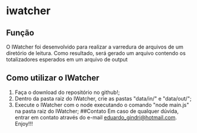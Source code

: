# iwatcher
## Função
O IWatcher foi desenvolvido para realizar a varredura de arquivos de um diretório de leitura.
Como resultado, será gerado um arquivo contendo os totalizadores esperados em um arquivo de output
## Como utilizar o IWatcher
1. Faça o download do repositório no github!;
2. Dentro da pasta raiz do IWatcher, crie as pastas "data/in/" e "data/out/";
3. Execute o IWatcher com o node executando o comando "node main.js" na pasta raiz do IWatcher;
##Contato
Em caso de qualquer dúvida, entrar em contato através do e-mail eduardo_gindri@hotmail.com.
Enjoy!!!